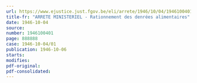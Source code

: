 ```yaml
---
url: https://www.ejustice.just.fgov.be/eli/arrete/1946/10/04/1946100401/justel
title-fr: "ARRETE MINISTERIEL - Rationnement des denrées alimentaires"
date: 1946-10-04
source:
number: 1946100401
page: 888888
case: 1946-10-04/01
publication: 1946-10-06
starts:
modifies:
pdf-original:
pdf-consolidated:
---
```



